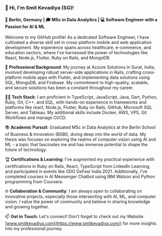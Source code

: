 ### 👋 Hi, I'm Smit Kevadiya (SG)!

#### 📍 Berlin, Germany | 🎓 MSc in Data Analytics | 💻 Software Engineer with a Passion for AI & ML

Welcome to my GitHub profile! As a dedicated Software Engineer, I have cultivated a diverse skill set in cross-platform mobile and web application development. My experience spans across healthcare, e-commerce, and education sectors, where I've harnessed the power of technologies like React, Node.js, Flutter, Ruby on Rails, and MongoDB.

🔧 **Professional Background**: My journey at Azzure Solutions in Surat, India, involved developing robust server-side applications in Rails, crafting cross-platform mobile apps with Flutter, and implementing data solutions using SQL, MongoDB, and Firebase. My commitment to high-quality, scalable, and secure solutions has been a constant throughout my career.

👨‍💻 **Tech Stack**: I am proficient in TypeScript, JavaScript, Java, Dart, Python, Ruby, Git, C++, and SQL, with hands-on experience in frameworks and platforms like react, Node.js, Flutter, Ruby on Rails, GitHub, Microsoft SQL Server, and Tableau. My additional skills include Docker, AWS, VPS, Git Workflows and manage CI/CD.

📚 **Academic Pursuit**: Graduated MSc in Data Analytics at the Berlin School of Business & Innovation (BSBI), diving deep into the world of data. My thesis was focuses on exploring the realms of computer vision using AI and ML - a topic that fascinates me and has immense potential to shape the future of technology.

🏆 **Certifications & Learning**: I've augmented my practical experience with certifications in Ruby on Rails, React, TypeScript from LinkedIn Learning, and participated in events like GDG DeFest India 2021. Additionally, I've completed courses in AI Messenger Chatbot using IBM Watson and Python programming from Coursera.

🌐 **Collaboration & Community**: I am always open to collaborating on innovative projects, especially those intersecting with AI, ML, and computer vision. I value the power of community and believe in sharing knowledge and growing together.

📫 **Get in Touch**: Let's connect! Don't forget to check out my Website: [www.smitkevadiya.com](https://www.smitkevadiya.com/) for more insights into my professional journey.
